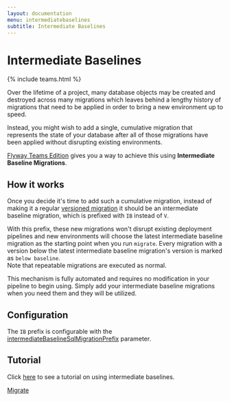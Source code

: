 ```yaml
---
layout: documentation
menu: intermediatebaselines
subtitle: Intermediate Baselines
---
```

# Intermediate Baselines
{% include teams.html %}

Over the lifetime of a project, many database objects may be created and destroyed across many migrations which leaves behind a lengthy history of migrations that need to be applied in order to bring a new environment up to speed.

Instead, you might wish to add a single, cumulative migration that represents the state of your database after all of those migrations have been applied without disrupting existing environments.

[Flyway Teams Edition](/try-flyway-teams-edition) gives you a way to achieve this using **Intermediate Baseline Migrations**.

## How it works

Once you decide it's time to add such a cumulative migration, instead of making it a regular [versioned migration](/documentation/concepts/migrations#versioned-migrations) it should be an intermediate baseline migration, which is prefixed with `IB` instead of `V`.

With this prefix, these new migrations won't disrupt existing deployment pipelines and new environments will choose the latest intermediate baseline migration as the starting point when you run `migrate`. Every migration with a version below the latest intermediate baseline migration's version is marked as `below baseline`. <br/>
Note that repeatable migrations are executed as normal.

This mechanism is fully automated and requires no modification in your pipeline to begin using. Simply add your intermediate baseline migrations when you need them and they will be utilized.

## Configuration

The `IB` prefix is configurable with the [intermediateBaselineSqlMigrationPrefix](/documentation/configuration/parameters/intermediateBaselineSqlMigrationPrefix) parameter.

## Tutorial

Click [here](/documentation/tutorials/intermediateBaselines) to see a tutorial on using intermediate baselines.

<p class="next-steps">
    <a class="btn btn-primary" href="/documentation/command/migrate">Migrate<i class="fa fa-arrow-right"></i></a>
</p>
